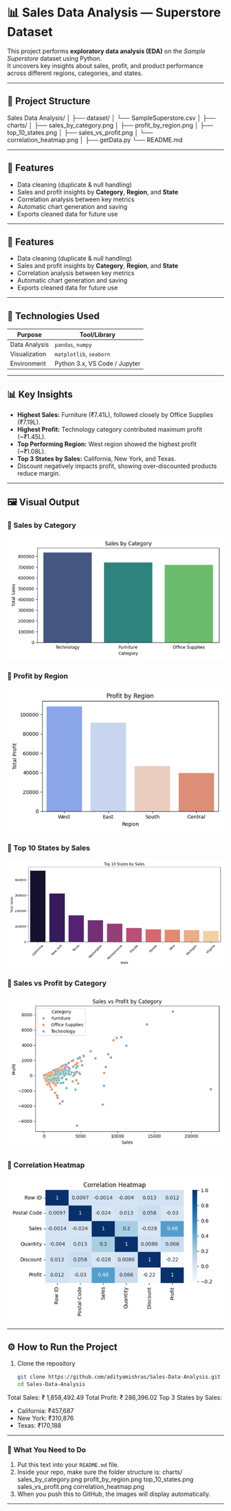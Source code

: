 # 📊 Sales Data Analysis — Superstore Dataset

This project performs **exploratory data analysis (EDA)** on the _Sample Superstore_ dataset using Python.  
It uncovers key insights about sales, profit, and product performance across different regions, categories, and states.

---

## 📁 Project Structure

Sales Data Analysis/
│
├── dataset/
│ └── SampleSuperstore.csv
│
├── charts/
│ ├── sales_by_category.png
│ ├── profit_by_region.png
│ ├── top_10_states.png
│ ├── sales_vs_profit.png
│ └── correlation_heatmap.png
│
├── getData.py
└── README.md

---

## 🚀 Features

- Data cleaning (duplicate & null handling)
- Sales and profit insights by **Category**, **Region**, and **State**
- Correlation analysis between key metrics
- Automatic chart generation and saving
- Exports cleaned data for future use

---

## 🚀 Features

- Data cleaning (duplicate & null handling)
- Sales and profit insights by **Category**, **Region**, and **State**
- Correlation analysis between key metrics
- Automatic chart generation and saving
- Exports cleaned data for future use

---

## 🧠 Technologies Used

| Purpose       | Tool/Library                  |
| ------------- | ----------------------------- |
| Data Analysis | `pandas`, `numpy`             |
| Visualization | `matplotlib`, `seaborn`       |
| Environment   | Python 3.x, VS Code / Jupyter |

---

## 📊 Key Insights

- **Highest Sales:** Furniture (₹7.41L), followed closely by Office Supplies (₹7.19L).
- **Highest Profit:** Technology category contributed maximum profit (~₹1.45L).
- **Top Performing Region:** West region showed the highest profit (~₹1.08L).
- **Top 3 States by Sales:** California, New York, and Texas.
- Discount negatively impacts profit, showing over-discounted products reduce margin.

---

## 🖼️ Visual Output

### 🔹 Sales by Category

![Sales by Category](charts/sales_by_category.png)

### 🔹 Profit by Region

![Profit by Region](charts/profit_by_region.png)

### 🔹 Top 10 States by Sales

![Top 10 States by Sales](charts/top_10_states.png)

### 🔹 Sales vs Profit by Category

![Sales vs Profit](charts/sales_vs_profit.png)

### 🔹 Correlation Heatmap

![Correlation Heatmap](charts/correlation_heatmap.png)

---

## ⚙️ How to Run the Project

1. Clone the repository
   ```bash
   git clone https://github.com/adityamishras/Sales-Data-Analysis.git
   cd Sales-Data-Analysis
   ```

Total Sales: ₹ 1,858,492.49
Total Profit: ₹ 286,396.02
Top 3 States by Sales:

- California: ₹457,687
- New York: ₹310,876
- Texas: ₹170,188

---

### 🔧 **What You Need to Do**

1. Put this text into your `README.md` file.
2. Inside your repo, make sure the folder structure is:
   charts/
   sales_by_category.png
   profit_by_region.png
   top_10_states.png
   sales_vs_profit.png
   correlation_heatmap.png
3. When you push this to GitHub, the images will display automatically.

---
